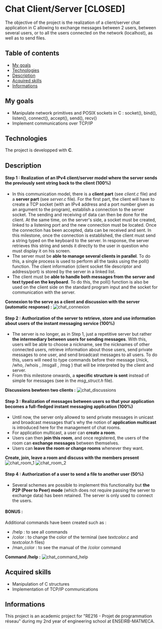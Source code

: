 # Chat Client/Server [CLOSED]
The objective of the project is the realization of a client/server chat application in C allowing to exchange messages between 2 users, between several users, or to all the users connected on the network (localhost), as well as to send files.

## Table of contents
* [My goals](#my-goals)
* [Technologies](#technologies)
* [Description](#description)
* [Acquired skills](#acquired-skills)
* [Informations](#informations)

## My goals
- Manipulate network primitives and POSIX sockets in C : socket(), bind(), listen(), connect(), accept(), send(), recv() 
- Implement communications over TCP/IP 

## Technologies
The project is developped with **C**.

## Description

#### Step 1 : Realization of an IPv4 client/server model where the server sends the previously sent string back to the client (100%)
- In this communication model, there is a **client part** (see _client.c_ file) and a **server part** (see _server.c_ file). For the first part, the client will have to create a TCP socket (with an IPv4 address and a port number given as an argument to the program), establish a connection to the server socket. The sending and receiving of data can then be done for the client. At the same time, on the server's side, a socket must be created, linked to a listening port and the new connection must be located. Once the connection has been accepted, data can be received and sent. In this milestone, once the connection is established, the client must send a string typed on the keyboard to the server. In response, the server retrieves this string and sends it directly to the user in question who must display it on his screen.
- The server must be **able to manage several clients in parallel**. To do this, a single process is used to perform all the tasks using the poll() function. The client information (client socket file descriptor and address/port) is stored by the server in a linked list.
- The client must be **able to handle both messages from the server and text typed on the keyboard**. To do this, the poll() function is also be used on the client side on the standard program input and the socket for communication with the server.

**Connexion to the serve as a client and discussion with the server (automatic response) :**
![chat_connexion](https://user-images.githubusercontent.com/56866008/116995572-84746280-acda-11eb-9876-9bf74c3b06ba.png)


#### Step 2 : Authorization of the server to retrieve, store and use information about users of the instant messaging service (100%)
- The server is no longer, as in Step 1, just a repetitive server but rather **the intermediary between users for sending messages**. With this, users will be able to choose a nickname, see the nicknames of other connected users, retrieve information about those users, send private messages to one user, and send broadcast messages to all users. To do this, users will need to type commands before their message (/nick, /who, /whois , /msgall , /msg ) that will be interpreted by the client and server.
- From this milestone onwards, a **specific structure is sent** instead of simple for messages (see in the _msg_struct.h_ file).

**Discussions bewteen two clients :**
![chat_discussions](https://user-images.githubusercontent.com/56866008/116995577-850cf900-acda-11eb-81ca-967c4a8b67e6.png)

#### Step 3 : Realization of messages between users so that your application becomes a full-fledged instant messaging application (100%)
- Until now, the server only allowed to send private messages in unicast and broadcast messages that's why the notion of **application multicast** is introduced here for the management of chat rooms.
- For application multicast, a user can **create a room**.
- Users can then **join this room**, and once registered, the users of the room can **exchange messages** between themselves.
- Users can **leave the room or change rooms** whenever they want.

**Create, join, leave a room and discuss with the members present**
![chat_room_1](https://user-images.githubusercontent.com/56866008/116995580-85a58f80-acda-11eb-8996-15bc5c16b016.png)
![chat_room_2](https://user-images.githubusercontent.com/56866008/116995581-85a58f80-acda-11eb-9267-4458b1b5244f.png)

#### Step 4 : Authorization of a user to send a file to another user (50%)
- Several schemes are possible to implement this functionality but **the P2P (Peer to Peer) mode** (which does not require passing the server to exchange data) has been retained. The server is only used to connect the users.

#### BONUS :
Additional commands have been created such as :
- /help : to see all commands
- /color : to change the color of the terminal (see _textcolor.c_ and _textcolor.h_ files)
- /man_color : to see the manual of the /color command

**Command /help :**
![chat_command_help](https://user-images.githubusercontent.com/56866008/116995576-850cf900-acda-11eb-8563-1cfb3d174559.png)

## Acquired skills
- Manipulation of C structures
- Implementation of TCP/IP communications 

## Informations
This project is an academic project for "RE216 - Projet de programmation réseau" during my 2nd year of engineering school at ENSEIRB-MATMECA.
